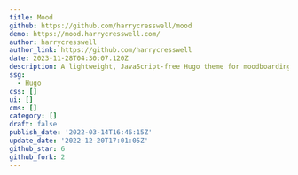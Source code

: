 ```yaml
---
title: Mood
github: https://github.com/harrycresswell/mood
demo: https://mood.harrycresswell.com/
author: harrycresswell
author_link: https://github.com/harrycresswell
date: 2023-11-28T04:30:07.120Z
description: A lightweight, JavaScript-free Hugo theme for moodboarding.
ssg:
  - Hugo
css: []
ui: []
cms: []
category: []
draft: false
publish_date: '2022-03-14T16:46:15Z'
update_date: '2022-12-20T17:01:05Z'
github_star: 6
github_fork: 2
---
```

